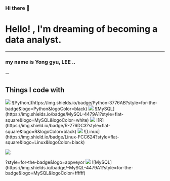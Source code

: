### Hi there 👋

<!--
**g-gyu09/g-gyu09** is a ✨ _special_ ✨ repository because its `README.md` (this file) appears on your GitHub profile.

Here are some ideas to get you started:

- 🔭 I’m currently working on ...
- 🌱 I’m currently learning ...
- 👯 I’m looking to collaborate on ...
- 🤔 I’m looking for help with ...
- 💬 Ask me about ...
- 📫 How to reach me: ...
- 😄 Pronouns: ...
- ⚡ Fun fact: ...
-->
<h1> Hello! ,  I'm dreaming of becoming a data analyst. </h1>
<hr>
<h3> my name is Yong gyu, LEE ..</h3>ㅡ
<p></p>
<p></p>
<h2> Things I code with </h2>
<img src="https://img.shields.io/badge/Python-3776AB?style=for-the-badge&logo=Python&logoColor=black">
![Python](https://img.shields.io/badge/Python-3776AB?style=for-the-badge&logo=Python&logoColor=black)
<img src="https://img.shields.io/badge/MySQL-4479A1?style=for-the-badge&logo=MySQL&logoColor=white">
![MySQL](https://img.shields.io/badge/MySQL-4479A1?style=flat-square&logo=MySQL&logoColor=white)
<img src="https://img.shields.io/badge/R-276DC3?style=for-the-badge&logo=R&logoColor=ffffff">
![R](https://img.shield.io/badge/R-276DC3?style=flat-square&logo=R&logoColor=black)
<img src="https://img.shields.io/badge/Linux-FCC624?style=for-the-badge&logo=Linux&logoColor=ffffff">
![Linux](https://img.shield.io/badge/Linux-FCC624?style=flat-square&logo=Linux&logoColor=black)
<p>
  <img src="https://img.shields.io/badge/MySQL-4479A1?style=flat-square&logo=MySQL&logoColor=white"/>
</p>
?style=for-the-badge&logo=appveyor

<img src="https://img.shields.io/badge/mysql-4479A1?style=for-the-badge&logo=mysql&logoColor=white">
![MySQL](https://img.shields.io/badge/-MySQL-4479A1?style=for-the-badge&logo=MySQL&logoColor=ffffff)
